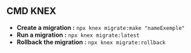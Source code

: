 ## CMD KNEX

- **Create a migration :** `npx knex migrate:make "nameExemple"`
- **Run a migration :** `npx knex migrate:latest`
- **Rollback the migration :** `npx knex migrate:rollback`
